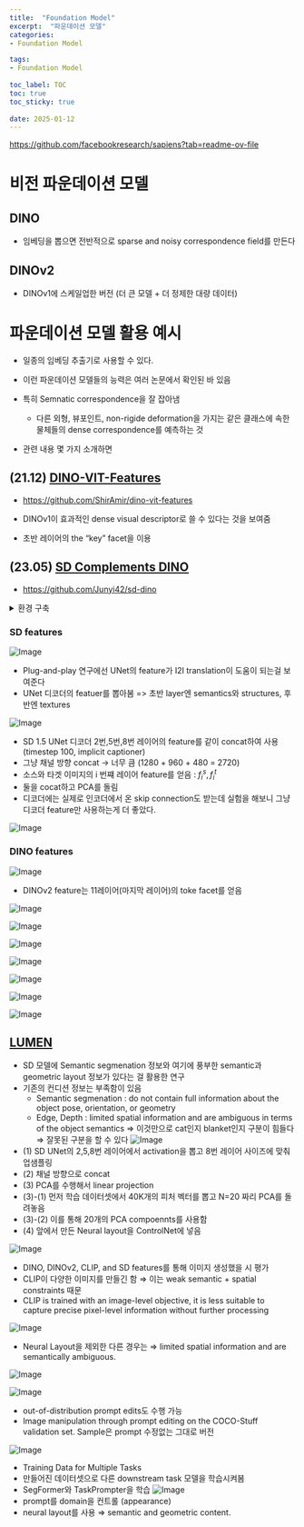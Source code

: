 ```yaml
---
title:  "Foundation Model"
excerpt:  "파운데이션 모델"
categories: 
- Foundation Model

tags:
- Foundation Model
 
toc_label: TOC
toc: true
toc_sticky: true
 
date: 2025-01-12
---
```


https://github.com/facebookresearch/sapiens?tab=readme-ov-file


# 비전 파운데이션 모델


## DINO
- 임베딩을 뽑으면 전반적으로 sparse and noisy correspondence field를 만든다

## DINOv2
- DINOv1에 스케일업한 버전 (더 큰 모델 + 더 정제한 대량 데이터)

# 파운데이션 모델 활용 예시

- 일종의 임베딩 추출기로 사용할 수 있다.
- 이런 파운데이션 모델들의 능력은 여러 논문에서 확인된 바 있음

- 특히 Semnatic correspondence을 잘 잡아냄
    - 다른 외형, 뷰포인트, non-rigide deformation을 가지는 같은 클래스에 속한 물체들의 dense correspondence를 예측하는 것

- 관련 내용 몇 가지 소개하면


## (21.12) [DINO-VIT-Features](https://dino-vit-features.github.io/)
- https://github.com/ShirAmir/dino-vit-features

- DINOv1이 효과적인 dense visual descriptor로 쓸 수 있다는 것을 보여줌
- 초반 레이어의 the “key” facet을 이용


## (23.05) [SD Complements DINO](https://sd-complements-dino.github.io/)
- https://github.com/Junyi42/sd-dino

<details>
  <summary>환경 구축</summary>
  
  ```python
    pip install loguru>=0.5.3
    pip install faiss-cpu>=1.7.1
    pip install matplotlib>=3.4.2
    pip install tqdm>=4.61.2
    pip install numpy>=1.21.0
    pip install gdown>=3.13.0

    pip install loguru faiss-cpu gdown 
    pip install -e ./sd-dino/third_party/Mask2Former 
    pip install -e ./sd-dino/third_party/ODISE
    pip uninstall detectron2 # https://github.com/facebookresearch/detectron2/issues/5010
    python3 -m pip install -U 'git+https://github.com/facebookresearch/detectron2.git@ff53992b1985b63bd3262b5a36167098e3dada02'
  ```

</details>

### SD features
![Image](https://github.com/user-attachments/assets/e8724f5c-9b3e-4365-b021-fc979ac7995d)
- Plug-and-play 연구에선 UNet의 feature가 I2I translation이 도움이 되는걸 보여준다
- UNet 디코더의 featuer를 뽑아봄 => 초반 layer엔 semantics와 structures, 후반엔 textures

![Image](https://github.com/user-attachments/assets/8ad479e6-c74d-49c8-ae85-babce12c0092)

- SD 1.5 UNet 디코더 2번,5번,8번 레이어의 feature를 같이 concat하여 사용 (timestep 100, implicit captioner)
- 그냥 채널 방향 concat -> 너무 큼 (1280 + 960 + 480 = 2720)
- 소스와 타겟 이미지의 i 번쨰 레이어 feature를 얻음 : $f_i^s, f_i^t$
- 둘을 cocat하고 PCA를 돌림
- 디코더에는 실제로 인코더에서 온 skip connection도 받는데 실험을 해보니 그냥 디코더 feature만 사용하는게 더 좋았다. 

![Image](https://github.com/user-attachments/assets/6bb60643-15c6-4c5b-a7a9-05d9f38a6a01)

### DINO features
![Image](https://github.com/user-attachments/assets/c54c39af-bc9a-4441-ad16-30f372d3804b)
- DINOv2 feature는 11레이어(마지막 레이어)의 toke facet를 얻음


![Image](https://github.com/user-attachments/assets/cba5b12c-d6f2-4e16-bd0c-59a849731bb7)

![Image](https://github.com/user-attachments/assets/0059ddc7-befe-42f0-b41b-b6b655e6b868)

![Image](https://github.com/user-attachments/assets/55dee9b0-f788-49a6-8729-e1fb9662dc91)

![Image](https://github.com/user-attachments/assets/d57f82a1-d62c-4c59-86d4-645399de4ae4)

![Image](https://github.com/user-attachments/assets/6703a235-d117-4a13-999f-b6c820e910e4)

![Image](https://github.com/user-attachments/assets/1ab1e0c2-860b-4054-a6be-394ca1dd883e)

![Image](https://github.com/user-attachments/assets/9f1fa881-66fd-42f5-a7f2-3da119997e44)







## [LUMEN](https://openreview.net/pdf?id=zPg9JdIUOJ)
- SD 모델에 Semantic segmenation 정보와 여기에 풍부한 semantic과 geometric layout 정보가 있다는 걸 활용한 연구
- 기존의 컨디션 정보는 부족함이 있음
    - Semantic segmenation : do not contain full information about the object pose, orientation, or geometry
    - Edge, Depth : limited spatial information and are ambiguous in terms of the object semantics ⇒ 이것만으로 cat인지 blanket인지 구분이 힘들다 ⇒ 잘못된 구분을 할 수 있다
![Image](https://github.com/user-attachments/assets/4136f6d3-296d-4df4-b647-87fa100b3510)
- (1) SD UNet의 2,5,8번 레이어에서 activation을 뽑고 8번 레이어 사이즈에 맞춰 업샘플링
- (2) 채널 방향으로 concat
- (3) PCA를 수행해서 linear projection
- (3)-(1) 먼저 학습 데이터셋에서 40K개의 피처 벡터를 뽑고 N=20 짜리 PCA를 돌려놓음
- (3)-(2) 이를 통해 20개의 PCA compoennts를 사용함
- (4) 앞에서 만든 Neural layout을 ControlNet에 넣음

![Image](https://github.com/user-attachments/assets/017e489f-1e38-4f86-bfba-caf9c55a45d1)
- DINO, DINOv2, CLIP, and SD features를 통해 이미지 생성했을 시 평가
- CLIP이 다양한 이미지를 만들긴 함 ⇒ 이는 weak semantic + spatial constraints 때문
- CLIP is trained with an image-level objective, it is less suitable to capture precise pixel-level information without further processing

![Image](https://github.com/user-attachments/assets/a3cf5484-2405-4404-92ab-82005a54e7e4)
- Neural Layout을 제외한 다른 경우는 ⇒ limited spatial information and are semantically ambiguous.

![Image](https://github.com/user-attachments/assets/3199aa69-fb61-47e9-b793-b7e6a2242ce0)

![Image](https://github.com/user-attachments/assets/b8917530-bb5d-40a0-8dac-56d13e442b2f)
- out-of-distribution prompt edits도 수행 가능
- Image manipulation through prompt editing on the COCO-Stuff validation set. Sample은 prompt 수정없는 그대로 버전

![Image](https://github.com/user-attachments/assets/80db71b8-86e0-41ea-80a4-9501157f6468)
- Training Data for Multiple Tasks
- 만들어진 데이터셋으로 다른 downstream task 모델을 학습시켜봄
- SegFormer와 TaskPrompter을 학습
![Image](https://github.com/user-attachments/assets/eea8dcc9-c115-4731-becb-592f79911e7d)
- prompt를 domain을 컨트롤 (appearance)
- neural layout를 사용 ⇒ semantic and geometric content.